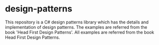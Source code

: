 # design-patterns
This repository is a C# design patterns library which has the details and implementation of design patterns. The examples are referred from the book 'Head First Design Patterns'.
All examples are referred from the book Head First Design Patterns.
